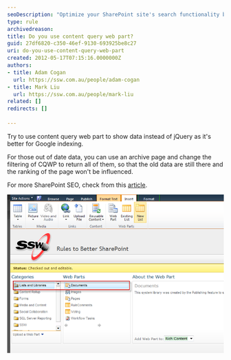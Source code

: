 ```yaml
---
seoDescription: "Optimize your SharePoint site's search functionality by leveraging the Content Query Web Part to display relevant data and improve Google indexing."
type: rule
archivedreason: 
title: Do you use content query web part?
guid: 27df6820-c350-46ef-9130-693925be8c27
uri: do-you-use-content-query-web-part
created: 2012-05-17T07:15:16.0000000Z
authors:
- title: Adam Cogan
  url: https://ssw.com.au/people/adam-cogan
- title: Mark Liu
  url: https://ssw.com.au/people/mark-liu
related: []
redirects: []

---
```


Try to use content query web part to show data instead of jQuery as it's better for Google indexing.  
<!--endintro-->

For those out of date data, you can use an archive page and change the filtering of CQWP to return all of them, so that the old data are still there and the ranking of the page won't be influenced.

For more SharePoint SEO, check from this           [article](http://spmatt.wordpress.com/2012/03/12/search-engine-optimisation-seo-for-sharepoint-sites-part-2/).

![Figure: Use content query web part](contentquerywebpart.png)
